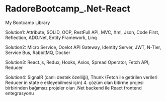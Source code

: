 # RadoreBootcamp_.Net-React
My Bootcamp Library

Solution1: Attribute, SOLID, OOP, RestFull API, MVC, Xml, Json, Code First, Reflection, ADO.Net, Entity Framework, Linq

Solution2: Micro Service, Ocelot API Gateway, Identity Server, JWT, N-Tier, Service Bus, RabbitMQ, Docker

Solution3: React.js, Redux, Hooks, Axios, Spread Operator, Fetch API, Reducer

Solution4: SignalR (canlı destek özelliği), Thunk (Fetch ile getirilen verileri Reducer in state e ekleyebilmesi için)
4. çözüm olan bitirme projesi birbirinden bağımsız projeler olan .Net backend ile React frontend entegrasyonu
